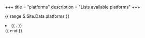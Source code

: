 +++
title = "platforms"
description = "Lists available platforms"
+++

{{ range $.Site.Data.platforms }}
   <li>{{ . }}</li>
{{ end }}
